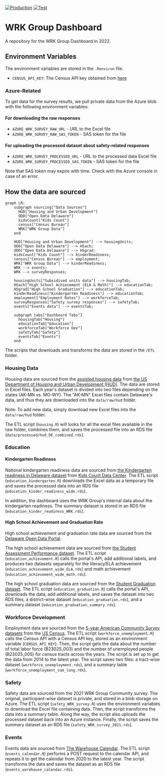 [![Production](https://img.shields.io/badge/Deployment-Production-78BE20)](https://techimpact.shinyapps.io/WRK-dashboard) [![Test](https://img.shields.io/badge/Deployment-Test-0057B8)](https://techimpact.shinyapps.io/WRK-dashboard-test)

# WRK Group Dashboard 

A repository for the WRK Group Dashboard in 2022.

## Environment Variables

The environment variables are stored in the `.Renviron` file.

-   `CENSUS_API_KEY`: The Census API key obtained from [here](https://api.census.gov/data/key_signup.html)

### Azure-Related

To get data for the survey results, we pull private data from the Azure blob with the following environment variables:

#### For downloading the raw responses

-   `AZURE_WRK_SURVEY_RAW_URL` - URL to the Excel file
-   `AZURE_WRK_SURVEY_RAW_SAS_TOKEN` - SAS token for the file

#### For uploading the processed dataset about safety-related responses

-   `AZURE_WRK_SURVEY_PROCESSED_URL` - URL to the processed data Excel file
-   `AZURE_WRK_SURVEY_PROCESSED_SAS_TOKEN` - SAS token for the file

Note that SAS token may expire with time. Check with the Azure console in case of an error.

## How the data are sourced

``` mermaid
graph LR;
    subgraph sourcing["Data Sources"]
      HUD["Housing and Urban Development"]
      ODD["Open Data Delaware"]
      kidsCount["Kids Count"]
      census["Census Bureau"]
      WRK["WRK Group Data"]
    end
      
    HUD["Housing and Urban Development"] --> housingUnits;
    ODD["Open Data Delaware"] --> HSach;
    ODD["Open Data Delaware"] --> HSgrad;
    kidsCount["Kids Count"] --> kinderReadiness;
    census["Census Bureau"] --> employment;
    WRK["WRK Group Data"] --> kinderReadiness;
    WRK --> events;
    WRK --> surveyResponses;
   
    housingUnits["Subsidised units data"] --> housingTab;
    HSach["High School Achievement (ELA & Math)"] --> educationTab;
    HSgrad["High School Graduation"] --> educationTab;
    kinderReadiness["Kindergarten Readiness"] --> educationTab;
    employment["Employment Rates"] --> workforceTab;
    surveyResponses["Safety survey responses"] --> safetyTab;
    events["Events data"] --> eventsTab;
    
    subgraph tabs["Dashboard Tabs"]
      housingTab["Housing"]
      educationTab["Education"]
      workforceTab["Workforce Dev"]
      safetyTab["Safety"]
      eventsTab["Events"]
    end
```


The scripts that downloads and transforms the data are stored in the `/ETL` folder.

### Housing Data

Housing data are sourced from the [assisted housing data](https://www.huduser.gov/portal/datasets/assthsg.html) from [the US Department of Housing and Urban Development (HUD)](https://www.hud.gov/). The data are stored in Excel files. Each year's dataset is divided into two files depending on the states (AK-MN vs. MO-WY). The "AK-MN" Excel files contain Delaware's data, and thus they are downloaded into the `data/raw/hud` folder.

Note: To add new data, simply download new Excel files into the `data/raw/hud` folder.

The ETL script (`housing.R`) will looks for all the excel files available in the raw folder, combines them, and saves the processed file into an RDS file (`data/processed/hud_DE_combined.rds`).

### Education

#### Kindergarten Readiness

National kindergarten readiness data are sourced from [the Kindergarten readiness in Delaware dataset](https://datacenter.kidscount.org/data/tables/10050-kindergarten-readiness?loc=9&loct=2#detailed/2/any/false/1729,37,871,870/3284,3285,6044,6046,6047/19442) from [Kids Count Data Center](https://datacenter.kidscount.org/). The ETL script (`education_kindergarten.R`) downloads the Excel data as a temporary file and saves the processed data into an RDS file (`education_kinder_readiness_wide.rds`).

In addition, the dashboard uses the WRK Group's internal data about the kindergarten readiness. The summary dataset is stored in an RDS file (`education_kinder_readiness_WRK.rds`).

#### High School Achievement and Graduation Rate

High school achievement and graduation rate data are sourced from the [Delaware Open Data Portal](https://data.delaware.gov/).

The high school achievement data are sourced from [the Student Assessment Performance dataset](https://data.delaware.gov/Education/Student-Assessment-Performance/ms6b-mt82). The ETL script (`education_achievement.R`) calls the portal's API, add additional labels, and produces two datasets separately for the literacy/ELA achievement (`education_achievement_wide_ELA.rds`) and math achievement (`education_achievement_wide_math.rds`).

The high school graduation data are sourced from the [Student Graduation dataset](https://data.delaware.gov/Education/Student-Graduation/t7e6-zcnn). The ETL script (`education_graduation.R`) calls the portal's API, downloads the data, add additional labels, and saves the dataset into two RDS files, a district-wise dataset (`education_graduation.rds`), and a summary dataset (`education_graduation_summary.rds`).

### Workforce Development

Employment data are sourced from the [5-year American Community Survey datasets](https://www.census.gov/programs-surveys/acs) from the [US Census](https://www.census.gov/). The ETL script (`workforce_unemployment.R`) calls the Census API with a Census API key, stored as an environment variable (`CENSUS_API_KEY`). Then, the script gets the data about the number of total labor force (B23025_003) and the number of unemployed people (B23025_005) for census tracts across the years. The script is set up to get the data from 2014 to the latest year. The script saves two files: a tract-wise dataset (`workforce_unemployment.rds`), and a summary table (`workforce_unemployment_sum_long.rds`).

### Safety

Safety data are sourced from the 2021 WRK Group Community survey. The original, participant-wise dataset is private, and stored in a blob storage on Azure. The ETL script (`safety_WRK_survey.R`) uses the environment variables to download the Excel file containing data. Then, the script transforms the data into a summary table. Along the way, the script also uploads the processed dataset back into an Azure instance. Finally, the script saves the summary dataset as an RDS file (`safety_WRK_survey_2021.rds`).

### Events

Events data are sourced from [The Warehouse Calendar](https://thewarehouse.recdesk.com/Community/Calendar). The ETL script (`events_calendar.R`) performs a POST request to the calendar API, and repeats it to get the calendar from 2020 to the latest year. The script transforms the data and saves the dataset as an RDS file (`events_warehouse_calendar.rds`).
